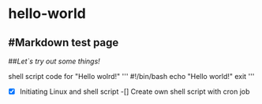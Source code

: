 # hello-world

#**Markdown test page**
---

##*Let`s try out some things!*

shell script code for "Hello wolrd!"
'''
\#!/bin/bash
echo "Hello world!"
exit
'''

-[x] Initiating Linux and shell script
-[]	 Create own shell script with cron job


